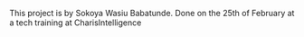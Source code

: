 This project is by Sokoya Wasiu Babatunde. Done on the 25th of February at a tech training at CharisIntelligence